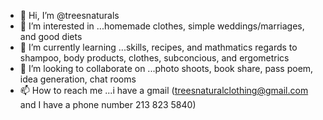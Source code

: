 - 👋 Hi, I’m @treesnaturals
- 👀 I’m interested in ...homemade clothes, simple weddings/marriages, and good diets
- 🌱 I’m currently learning ...skills, recipes, and mathmatics regards to shampoo, body products, clothes, subconcious, and ergometrics
- 💞️ I’m looking to collaborate on ...photo shoots, book share, pass poem, idea generation, chat rooms
- 📫 How to reach me ...i have a gmail (treesnaturalclothing@gmail.com and I have a phone number 213 823 5840)

<!---
treesnaturals/treesnaturals is a ✨ special ✨ repository because its `README.md` (this file) appears on your GitHub profile.
You can click the Preview link to take a look at your changes.
--->
